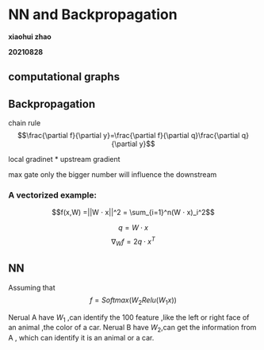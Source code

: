 # NN and Backpropagation

**xiaohui zhao**

**20210828**


## computational graphs

## Backpropagation
chain rule
$$\frac{\partial f}{\partial y}=\frac{\partial f}{\partial q}\frac{\partial q}{\partial y}$$

local gradinet * upstream gradient

max gate only the bigger number will influence the downstream

### A vectorized example:
$$f(x,W) =||W ⋅ x||^2 = \sum_{i=1}^n(W ⋅ x)_i^2$$

$$q = W \cdot x$$
$$\nabla_W f = 2q \cdot x^T$$

## NN

Assuming that
$$f = Softmax(W_2 Relu(W_1 x))$$

Nerual A have $W_1$ ,can identify the 100 feature ,like the left or right face of an animal ,the color of a car.
Nerual B have $W_2$,can get the information from A , which can identify it is an animal or a car.